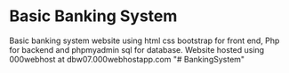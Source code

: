 # Basic Banking System
Basic banking system website using html css bootstrap for front end, Php for backend and phpmyadmin sql for database.
Website hosted using 000webhost at dbw07.000webhostapp.com
"# BankingSystem" 
